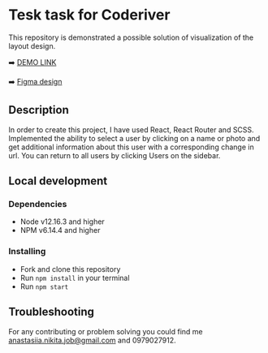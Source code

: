 # Tesk task for Coderiver

This repository is demonstrated a possible solution of visualization of the layout design.

➡️ [DEMO LINK](https://anastasiia-nikita.github.io/test-task-for-coderiver/)

➡️ [Figma design](https://www.figma.com/file/w9IBZQbnUvI5xdNTTmQUcn/Test-website?node-id=6138%3A44)

## Description

In order to create this project, I have used React, React Router and SCSS. 
Implemented the ability to select a user by clicking on a name or photo and get additional information about this user with a corresponding change in url.
You can return to all users by clicking Users on the sidebar.

## Local development

### Dependencies
* Node v12.16.3 and higher
* NPM v6.14.4 and higher


### Installing
* Fork and clone this repository
* Run `npm install` in your terminal
* Run `npm start`

## Troubleshooting

For any contributing or problem solving you could find me anastasiia.nikita.job@gmail.com and 0979027912.
